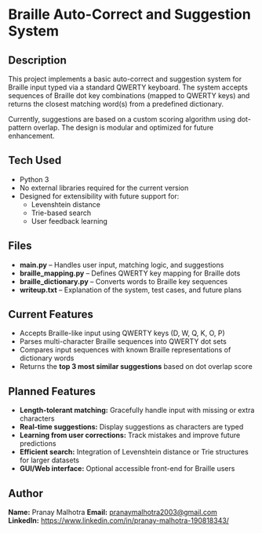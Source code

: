 # Braille Auto-Correct and Suggestion System

## <b>Description</b>

This project implements a basic auto-correct and suggestion system for Braille input typed via a standard QWERTY keyboard. The system accepts sequences of Braille dot key combinations (mapped to QWERTY keys) and returns the closest matching word(s) from a predefined dictionary.

Currently, suggestions are based on a custom scoring algorithm using dot-pattern overlap. The design is modular and optimized for future enhancement.

## <b>Tech Used</b>

- Python 3
- No external libraries required for the current version
- Designed for extensibility with future support for:
  - Levenshtein distance
  - Trie-based search
  - User feedback learning

## <b>Files</b>

- <b>main.py</b> – Handles user input, matching logic, and suggestions
- <b>braille_mapping.py</b> – Defines QWERTY key mapping for Braille dots
- <b>braille_dictionary.py</b> – Converts words to Braille key sequences
- <b>writeup.txt</b> – Explanation of the system, test cases, and future plans

## <b>Current Features</b>

- Accepts Braille-like input using QWERTY keys (D, W, Q, K, O, P)
- Parses multi-character Braille sequences into QWERTY dot sets
- Compares input sequences with known Braille representations of dictionary words
- Returns the <b>top 3 most similar suggestions</b> based on dot overlap score

## <b>Planned Features</b>

- <b>Length-tolerant matching:</b> Gracefully handle input with missing or extra characters
- <b>Real-time suggestions:</b> Display suggestions as characters are typed
- <b>Learning from user corrections:</b> Track mistakes and improve future predictions
- <b>Efficient search:</b> Integration of Levenshtein distance or Trie structures for larger datasets
- <b>GUI/Web interface:</b> Optional accessible front-end for Braille users

## <b>Author</b>

<b>Name:</b> Pranay Malhotra
<b>Email:</b> pranaymalhotra2003@gmail.com  
<b>LinkedIn:</b> https://www.linkedin.com/in/pranay-malhotra-190818343/


